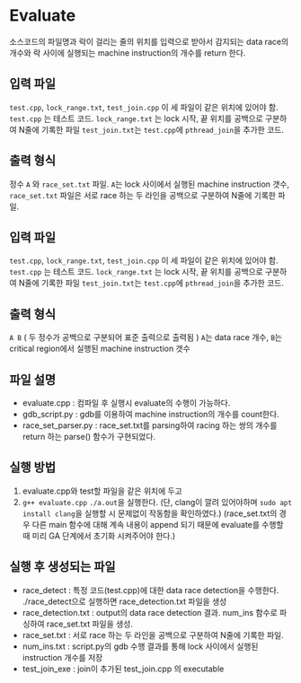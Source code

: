 # Evaluate

소스코드의 파일명과 락이 걸리는 줄의 위치를 입력으로 받아서 감지되는 data race의 개수와 락 사이에 실행되는 machine instruction의 개수를 return 한다.

## 입력 파일
`test.cpp`, `lock_range.txt`, `test_join.cpp` 이 세 파일이 같은 위치에 있어야 함.
`test.cpp` 는 테스트 코드.
`lock_range.txt` 는 lock 시작, 끝 위치를 공백으로 구분하여 N줄에 기록한 파일
`test_join.txt`는 `test.cpp`에 `pthread_join`을 추가한 코드.

## 출력 형식
정수 `A` 와 `race_set.txt` 파일.
`A`는 lock 사이에서 실행된 machine instruction 갯수,
`race_set.txt` 파일은 서로 race 하는 두 라인을 공백으로 구분하여 N줄에 기록한 파일.

## 입력 파일
`test.cpp`, `lock_range.txt`, `test_join.cpp` 이 세 파일이 같은 위치에 있어야 함.
`test.cpp` 는 테스트 코드.
`lock_range.txt` 는 lock 시작, 끝 위치를 공백으로 구분하여 N줄에 기록한 파일
`test_join.txt`는 `test.cpp`에 `pthread_join`을 추가한 코드.

## 출력 형식
`A B` ( 두 정수가 공백으로 구분되어 표준 출력으로 출력됨 )
`A`는 data race 개수, `B`는 critical region에서 실행된 machine instruction 갯수

## 파일 설명
- evaluate.cpp : 컴파일 후 실행시 evaluate의 수행이 가능하다.
- gdb_script.py : gdb를 이용하여 machine instruction의 개수를 count한다.
- race_set_parser.py : race_set.txt를 parsing하여 racing 하는 쌍의 개수를 return 하는 parse() 함수가 구현되었다.

## 실행 방법
1. evaluate.cpp와 test할 파일을 같은 위치에 두고
2. ```g++ evaluate.cpp``` ```./a.out```을 실행한다.
(단, clang이 깔려 있어야하며 ```sudo apt install clang```을 실행할 시 문제없이 작동함을 확인하였다.)
(race_set.txt의 경우 다른 main 함수에 대해 계속 내용이 append 되기 때문에 evaluate를 수행할 때 미리 GA 단계에서 초기화 시켜주어야 한다.)

## 실행 후 생성되는 파일
- race_detect : 특정 코드(test.cpp)에 대한 data race detection을 수행한다. ./race_detect으로 실행하면 race_detection.txt 파일을 생성
- race_detection.txt : output의 data race detection 결과. num_ins 함수로 파싱하여 race_set.txt 파일을 생성.
- race_set.txt : 서로 race 하는 두 라인을 공백으로 구분하여 N줄에 기록한 파일.
- num_ins.txt : script.py의 gdb 수행 결과를 통해 lock 사이에서 실행된 instruction 개수를 저장
- test_join_exe : join이 추가된 test_join.cpp 의 executable
